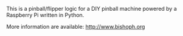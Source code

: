 This is a pinball/flipper logic for a DIY pinball machine powered by a Raspberry Pi written in Python.

More information are available: http://www.bishoph.org
